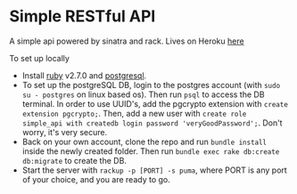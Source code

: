 # Simple RESTful API

A simple api powered by sinatra and rack. Lives on Heroku [here](https://shrouded-sierra-29495.herokuapp.com/)

To set up locally
* Install [ruby](https://www.ruby-lang.org/en/documentation/installation/) v2.7.0 and [postgresql](https://www.postgresql.org/download/).
* To set up the postgreSQL DB, login to the postgres account (with `sudo su - postgres` on linux based os). Then run `psql` to access the DB terminal. In order to use UUID's, add the pgcrypto extension with `create extension pgcrypto;`. Then, add a new user with `create role simple_api with createdb login password 'veryGoodPassword';`. Don't worry, it's very secure.
* Back on your own account, clone the repo and run `bundle install` inside the newly created folder. Then run `bundle exec rake db:create db:migrate` to create the DB.
* Start the server with `rackup -p [PORT] -s puma`, where PORT is any port of your choice, and you are ready to go.